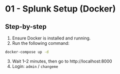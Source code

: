 # 01 - Splunk Setup (Docker)

## Step-by-step

1. Ensure Docker is installed and running.
2. Run the following command:
```bash
docker-compose up -d
```
3. Wait 1–2 minutes, then go to http://localhost:8000
4. Login: `admin` / `changeme`
